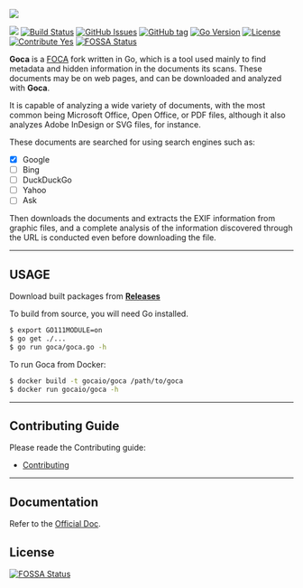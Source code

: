 ![](img/Goca_banner.png)

[![](https://img.shields.io/badge/Chat-Telegram-blue.svg?style=plastic&logo=telegram)](https://t.me/GocaIO) 
[![Build Status](https://travis-ci.org/gocaio/goca.svg?branch=dev)](https://travis-ci.org/gocaio/goca)
[![GitHub Issues](https://img.shields.io/github/issues/gocaio/goca.svg)](https://github.com/gocaio/goca/issues)
[![GitHub tag](https://img.shields.io/github/tag/gocaio/goca.svg)](https://github.com/gocaio/goca/tags)
[![Go Version](https://img.shields.io/badge/go-1.11-blue.svg?logo=go)](https://golang.org/dl/)
[![License](https://img.shields.io/badge/license-Apache%202.0-blue.svg)](https://www.apache.org/licenses/LICENSE-2.0)
[![Contribute Yes](https://img.shields.io/badge/contribute-yes-brightgreen.svg)](https://github.com/gocaio/goca/blob/master/CONTRIBUTING.md)
[![FOSSA Status](https://app.fossa.io/api/projects/git%2Bgithub.com%2Fgocaio%2Fgoca.svg?type=shield)](https://app.fossa.io/projects/git%2Bgithub.com%2Fgocaio%2Fgoca?ref=badge_shield)

**Goca** is a [FOCA](https://github.com/ElevenPaths/FOCA) fork written in Go, which is a tool used mainly to find metadata and hidden information in the documents its scans. These documents may be on web pages, and can be downloaded and analyzed with **Goca**.

It is capable of analyzing a wide variety of documents, with the most common being Microsoft Office, Open Office, or PDF files, although it also analyzes Adobe InDesign or SVG files, for instance.

These documents are searched for using search engines such as:

+ [x] Google
+ [ ] Bing
+ [ ] DuckDuckGo
+ [ ] Yahoo
+ [ ] Ask

Then downloads the documents and extracts the EXIF information from graphic files, and a complete analysis of the information discovered through the URL is conducted even before downloading the file.

***

## USAGE

Download built packages from [**Releases**](https://github.com/gocaio/goca/releases)

To build from source, you will need Go installed.

```bash
$ export GO111MODULE=on 
$ go get ./...
$ go run goca/goca.go -h
```

To run Goca from Docker:

```bash
$ docker build -t gocaio/goca /path/to/goca
$ docker run gocaio/goca -h
```

***

## Contributing Guide

Please reade the Contributing guide:

+ [Contributing](CONTRIBUTING.md)

***

## Documentation

Refer to the [Official Doc](https://github.com/gocaio/Doc).


## License
[![FOSSA Status](https://app.fossa.io/api/projects/git%2Bgithub.com%2Fgocaio%2Fgoca.svg?type=large)](https://app.fossa.io/projects/git%2Bgithub.com%2Fgocaio%2Fgoca?ref=badge_large)